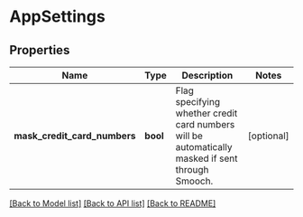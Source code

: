 # AppSettings

## Properties
Name | Type | Description | Notes
------------ | ------------- | ------------- | -------------
**mask_credit_card_numbers** | **bool** | Flag specifying whether credit card numbers will be automatically masked if sent through Smooch. | [optional] 

[[Back to Model list]](../README.md#documentation-for-models) [[Back to API list]](../README.md#documentation-for-api-endpoints) [[Back to README]](../README.md)


